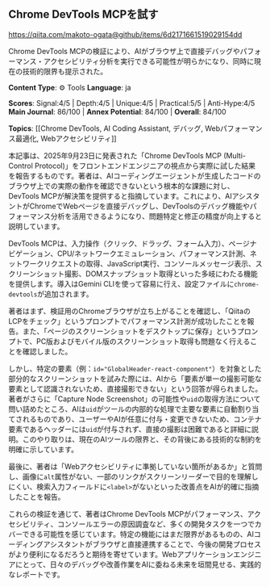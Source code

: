 ## Chrome DevTools MCPを試す

https://qiita.com/makoto-ogata@github/items/6d2171661519029154dd

Chrome DevTools MCPの検証により、AIがブラウザ上で直接デバッグやパフォーマンス・アクセシビリティ分析を実行できる可能性が明らかになり、同時に現在の技術的限界も提示された。

**Content Type**: ⚙️ Tools
**Language**: ja

**Scores**: Signal:4/5 | Depth:4/5 | Unique:4/5 | Practical:5/5 | Anti-Hype:4/5
**Main Journal**: 86/100 | **Annex Potential**: 84/100 | **Overall**: 84/100

**Topics**: [[Chrome DevTools, AI Coding Assistant, デバッグ, Webパフォーマンス最適化, Webアクセシビリティ]]

本記事は、2025年9月23日に発表された「Chrome DevTools MCP (Multi-Control Protocol)」をフロントエンドエンジニアの視点から実際に試した結果を報告するものです。著者は、AIコーディングエージェントが生成したコードのブラウザ上での実際の動作を確認できないという根本的な課題に対し、DevTools MCPが解決策を提供すると指摘しています。これにより、AIアシスタントがChromeでWebページを直接デバッグし、DevToolsのデバッグ機能やパフォーマンス分析を活用できるようになり、問題特定と修正の精度が向上すると説明しています。

DevTools MCPは、入力操作（クリック、ドラッグ、フォーム入力）、ページナビゲーション、CPU/ネットワークエミュレーション、パフォーマンス計測、ネットワークリクエストの取得、JavaScript実行、コンソールメッセージ表示、スクリーンショット撮影、DOMスナップショット取得といった多岐にわたる機能を提供します。導入はGemini CLIを使って容易に行え、設定ファイルに`chrome-devtools`が追加されます。

著者はまず、検証用のChromeブラウザが立ち上がることを確認し、「QiitaのLCPをチェック」というプロンプトでパフォーマンス計測が成功したことを報告。また、「ページのスクリーンショットをデスクトップに保存」というプロンプトで、PC版およびモバイル版のスクリーンショット取得も問題なく行えることを確認しました。

しかし、特定の要素（例：`id="GlobalHeader-react-component"`）を対象とした部分的なスクリーンショットを試みた際には、AIから「要素が単一の撮影可能な要素として認識されないため、直接撮影できない」という回答が得られました。著者がさらに「Capture Node Screenshot」の可能性や`uid`の取得方法について問い詰めたところ、AIは`uid`がツールの内部的な処理で主要な要素に自動割り当てされるものであり、ユーザーやAIが任意に付与・変更できないため、コンテナ要素であるヘッダーには`uid`が付与されず、直接の撮影は困難であると詳細に説明。このやり取りは、現在のAIツールの限界と、その背後にある技術的な制約を明確に示しています。

最後に、著者は「Webアクセシビリティに準拠していない箇所があるか」と質問し、画像に`alt`属性がない、一部のリンクがスクリーンリーダーで目的を理解しにくい、検索入力フィールドに`<label>`がないといった改善点をAIが的確に指摘したことを報告。

これらの検証を通じて、著者はChrome DevTools MCPがパフォーマンス、アクセシビリティ、コンソールエラーの原因調査など、多くの開発タスクを一つでカバーできる可能性を感じています。特定の機能にはまだ限界があるものの、AIコーディングアシスタントがブラウザと直接連携することで、今後の開発プロセスがより便利になるだろうと期待を寄せています。Webアプリケーションエンジニアにとって、日々のデバッグや改善作業をAIに委ねる未来を垣間見せる、実践的なレポートです。